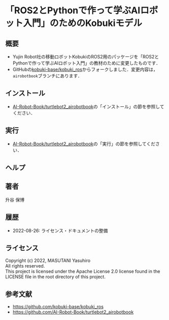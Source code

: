 # 「ROS2とPythonで作って学ぶAIロボット入門」のためのKobukiモデル

## 概要

- Yujin Robot社の移動ロボットKobukiのROS2用のパッケージを「ROS2とPythonで作って学ぶAIロボット入門」の教材のために変更したものです．
- GitHubの[kobuki-base/kobuki_ros](https://github.com/kobuki-base/kobuki_ros)からフォークしました．変更内容は，`airobotbook`ブランチにあります．

## インストール

- [AI-Robot-Book/turtlebot2_airobotbook](https://github.com/AI-Robot-Book/turtlebot2_airobotbook)の「インストール」の節を参照してください．

## 実行

- [AI-Robot-Book/turtlebot2_airobotbook](https://github.com/AI-Robot-Book/turtlebot2_airobotbook)の「実行」の節を参照してください．

## ヘルプ

## 著者

升谷 保博

## 履歴

- 2022-08-26: ライセンス・ドキュメントの整備

## ライセンス

Copyright (c) 2022, MASUTANI Yasuhiro  
All rights reserved.  
This project is licensed under the Apache License 2.0 license found in the LICENSE file in the root directory of this project.

## 参考文献

- https://github.com/kobuki-base/kobuki_ros
- https://github.com/AI-Robot-Book/turtlebot2_airobotbook
